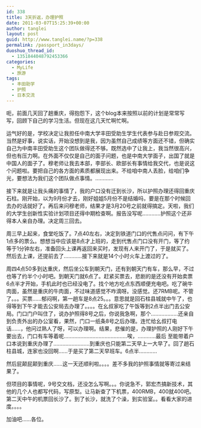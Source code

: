 ```yaml
---
id: 338
title: 3天折返，办理护照
date: 2011-03-07T15:25:39+00:00
author: tanglei
layout: post
guid: http://www.tanglei.name/?p=338
permalink: /passport_in3days/
duoshuo_thread_id:
  - 1351844048792453366
categories:
  - MyLife
  - 旅游
tags:
  - 丰田助学
  - 护照
  - 日本交流
---
```

呃，前面几天回了趟重庆，得抱怨下，这个blog本来按照以前的计划是常常写写，回顾下自己的学习生活。但现在这几天忙啊忙啊。
  
运气好的是，学校决定让我担任中南大学丰田受助生学生代表参与赴日参观交流。当然是好事，说实话，开始没想到是我，因为虽然自己成绩等方面还不错，但确实自己为中南丰田受助生这个团队做得还不够。既然选中了让我上，我当然很高兴，但也有压力啊。在外面不仅仅是自己的面子问题，也是中南大学面子，出国了就是中国人的面子了。穆老师让我去本部，李部长、欧部长有事情给我交代，也是说这个问题啦。要把自己的各方面的素质都展现出来。不给咱中南人丢脸，给咱们争光，要想法为我们这个团队做点事情。…………
  
接下来就是让我头痛的事情了，我的户口没有迁到长沙，所以护照办理还得回重庆石柱。刚开始，以为9月份才去，刚好姐姐5月份不是结婚吗，要是在那个时候回去办的话就好了。再后来问穆老师，结果才是3月20号之前就得搞定。天啦，我们的大学生创新性实验计划项目还得中期检查啊。报告没写呢…………护照这个还非得本人亲自办理。决定周三回去。
  
周三早上起来，食堂吃饭了。7点40左右，决定到铁道门口的代售点问问，有下午1点多的票么。想想当中应该是8点才上班的，走到代售点门口没有开门，等了约等于1分钟左右，准备回头上课再返回来买时，发现有人来开门了，于是就买了。然后去上课，还提前去了…………接下来就是14个小时火车上渡过的了。
  
周四4点50多到达重庆，然后坐公车到朝天门，还有到朝天门有车，那么早，不过也等了约半个小时吧。到朝天门就6点了。赶紧买票去，悲剧的是还没有开始卖票6点半才开始，手机此时也已经没电了。找个地方吃点东西顺便充电吧。吃了碗牛肉面，虽然是重庆的牛肉面，不过味道感觉不咋滴呀。没感觉。还7RMB呢。不管了。。。买票……郁闷啊，第一趟车是8点25。。。意思就是回石柱县城就中午了，也得等到下午才能去公安局去办理了。。。。在幺叔家吃了午饭等到2点半出门去公安局。门口门户叫住了，说办护照得8号之后，你说我急啊，那个………………还亲自到负责外出的办公室看，果然，门口一纸条8号之后办理。连忙给幺叔打电话……，他问过熟人了呀，可以办理啊。结果，悲催的是，办理护照的人刚好下午要出去，门口有车等着呢……………………………………唉，…………最后 至能带着户口本说到重庆办理了……………………到重庆也只能第二天早上一大早了。回了趟石柱县城，连家也没回啊……于是买了第二天早班车。6点半…………
  
然后屁颠屁颠到重庆……这一天还顺利啦。。。。差不多我的护照事情就等寄过来结果了。
  
但项目的事情呢，9号交文档，还没怎么写啊。。。你说急不，郭宏杰搞新技术，其他的几个人也都写代码，写原型。让马新查了下机票，400RMB，400就400吧。第二天中午的机票回长沙了。到了长沙，就洗了个澡，到实验室。。看看大家的进度。。。。
  
加油吧……各位。